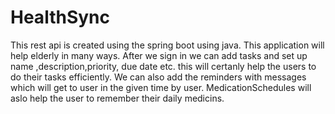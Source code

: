 # HealthSync
This rest api is created using the spring boot using java.
This application will help elderly in many ways.
After we sign in we can add tasks and set up name ,description,priority, due date etc. this will certanly help the users to do their tasks efficiently.
We can also add the reminders with messages which will get to user in the given time by user.
MedicationSchedules will aslo help the user to remember their daily medicins.

